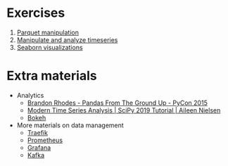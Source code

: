 # Exercises
1. [Parquet manipulation](notebooks/Parquet.ipynb)
2. [Manipulate and analyze timeseries](notebooks/Pandas_timeseries.ipynb)
3. [Seaborn visualizations](notebooks/TimeSeriesVisualization.ipynb)

# Extra materials
- Analytics
  - [Brandon Rhodes - Pandas From The Ground Up - PyCon 2015](https://www.youtube.com/watch?v=5JnMutdy6Fw)
  - [Modern Time Series Analysis | SciPy 2019 Tutorial | Aileen Nielsen](https://www.youtube.com/watch?v=v5ijNXvlC5A)
  - [Bokeh](https://docs.bokeh.org/en/latest/index.html)
- More materials on data management
  - [Traefik](https://docs.traefik.io/routing/overview/)
  - [Prometheus](https://prometheus.io/docs/)
  - [Grafana](https://grafana.com/docs/grafana/latest/)
  - [Kafka](https://kafka.apache.org/)

